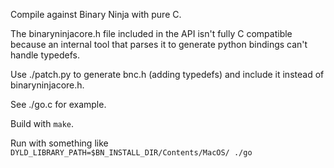 Compile against Binary Ninja with pure C.

The binaryninjacore.h file included in the API isn't fully C compatible because an internal tool that parses it to generate python bindings can't handle typedefs.

Use ./patch.py to generate bnc.h (adding typedefs) and include it instead of binaryninjacore.h.

See ./go.c for example.

Build with `make`.

Run with something like `DYLD_LIBRARY_PATH=$BN_INSTALL_DIR/Contents/MacOS/ ./go`

